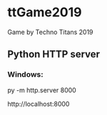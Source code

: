 # ttGame2019
Game by Techno Titans 2019

## Python HTTP server
### Windows:
py -m http.server 8000

http://localhost:8000